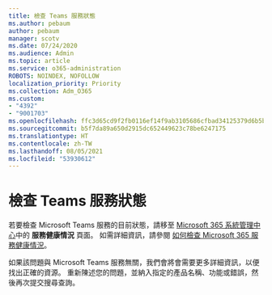 ```yaml
---
title: 檢查 Teams 服務狀態
ms.author: pebaum
author: pebaum
manager: scotv
ms.date: 07/24/2020
ms.audience: Admin
ms.topic: article
ms.service: o365-administration
ROBOTS: NOINDEX, NOFOLLOW
localization_priority: Priority
ms.collection: Adm_O365
ms.custom:
- "4392"
- "9001703"
ms.openlocfilehash: ffc3d65cd9f2fb0116ef14f9ab3105686cfbad34125379d6b5b9db355712a507
ms.sourcegitcommit: b5f7da89a650d2915dc652449623c78be6247175
ms.translationtype: HT
ms.contentlocale: zh-TW
ms.lasthandoff: 08/05/2021
ms.locfileid: "53930612"
---
```

# <a name="check-teams-service-status"></a>檢查 Teams 服務狀態

若要檢查 Microsoft Teams 服務的目前狀態，請移至 [Microsoft 365 系統管理中心](https://go.microsoft.com/fwlink/p/?linkid=2024339)中的 **服務健康情況** 頁面。 如需詳細資訊，請參閱 [如何檢查 Microsoft 365 服務健康情況](https://docs.microsoft.com/office365/enterprise/view-service-health)。

如果該問題與 Microsoft Teams 服務無關，我們會將會需要更多詳細資訊，以便找出正確的資源。 重新陳述您的問題，並納入指定的產品名稱、功能或錯誤，然後再次提交搜尋查詢。
